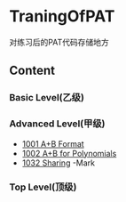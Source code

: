# TraningOfPAT
对练习后的PAT代码存储地方

## Content

### Basic Level(乙级)

### Advanced Level(甲级)

- [1001 A+B Format](./code/1001.md)
- [1002 A+B for Polynomials](./code/1002.md)
- [1032 Sharing](./code2/PAT_A1032.md) -Mark
### Top Level(顶级)




